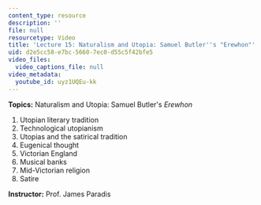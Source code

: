 ```yaml
---
content_type: resource
description: ''
file: null
resourcetype: Video
title: 'Lecture 15: Naturalism and Utopia: Samuel Butler''s "Erewhon"'
uid: d2e5cc58-e7bc-5660-7ec0-d55c5f42bfe5
video_files:
  video_captions_file: null
video_metadata:
  youtube_id: uyz1UQEu-kk
---
```


**Topics:** Naturalism and Utopia: Samuel Butler's _Erewhon_

1.  Utopian literary tradition
2.  Technological utopianism
3.  Utopias and the satirical tradition
4.  Eugenical thought
5.  Victorian England
6.  Musical banks
7.  Mid-Victorian religion
8.  Satire

**Instructor:** Prof. James Paradis